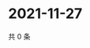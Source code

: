 # 2021-11-27

共 0 条

<!-- BEGIN WEIBO -->
<!-- 最后更新时间 Sat Nov 27 2021 00:01:13 GMT+0800 (China Standard Time) -->

<!-- END WEIBO -->
